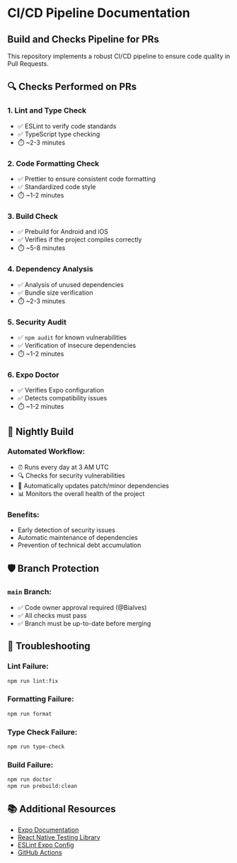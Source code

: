 # CI/CD Pipeline Documentation

## Build and Checks Pipeline for PRs

This repository implements a robust CI/CD pipeline to ensure code quality in Pull Requests.

## 🔍 Checks Performed on PRs

### 1. **Lint and Type Check**

- ✅ ESLint to verify code standards
- ✅ TypeScript type checking
- ⏱️ ~2-3 minutes

### 2. **Code Formatting Check**

- ✅ Prettier to ensure consistent code formatting
- ✅ Standardized code style
- ⏱️ ~1-2 minutes

### 3. **Build Check**

- ✅ Prebuild for Android and iOS
- ✅ Verifies if the project compiles correctly
- ⏱️ ~5-8 minutes

### 4. **Dependency Analysis**

- ✅ Analysis of unused dependencies
- ✅ Bundle size verification
- ⏱️ ~2-3 minutes

### 5. **Security Audit**

- ✅ `npm audit` for known vulnerabilities
- ✅ Verification of insecure dependencies
- ⏱️ ~1-2 minutes

### 6. **Expo Doctor**

- ✅ Verifies Expo configuration
- ✅ Detects compatibility issues
- ⏱️ ~1-2 minutes

## 🌙 Nightly Build

### Automated Workflow:

- ⏰ Runs every day at 3 AM UTC
- 🔍 Checks for security vulnerabilities
- 🔄 Automatically updates patch/minor dependencies
- 📊 Monitors the overall health of the project

### Benefits:

- Early detection of security issues
- Automatic maintenance of dependencies
- Prevention of technical debt accumulation

## 🛡️ Branch Protection

### `main` Branch:

- ✅ Code owner approval required (@Bialves)
- ✅ All checks must pass
- ✅ Branch must be up-to-date before merging

## 🚨 Troubleshooting

### Lint Failure:

```bash
npm run lint:fix
```

### Formatting Failure:

```bash
npm run format
```

### Type Check Failure:

```bash
npm run type-check
```

### Build Failure:

```bash
npm run doctor
npm run prebuild:clean
```

## 📚 Additional Resources

- [Expo Documentation](https://docs.expo.dev/)
- [React Native Testing Library](https://callstack.github.io/react-native-testing-library/)
- [ESLint Expo Config](https://docs.expo.dev/guides/using-eslint/)
- [GitHub Actions](https://docs.github.com/en/actions)
